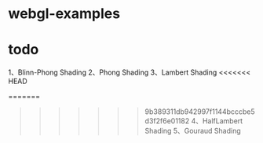 # webgl-examples

# todo
1、Blinn-Phong Shading
2、Phong Shading
3、Lambert Shading
<<<<<<< HEAD

=======
>>>>>>> 9b389311db942997f1144bcccbe5d3f2f6e01182
4、HalfLambert Shading
5、Gouraud Shading